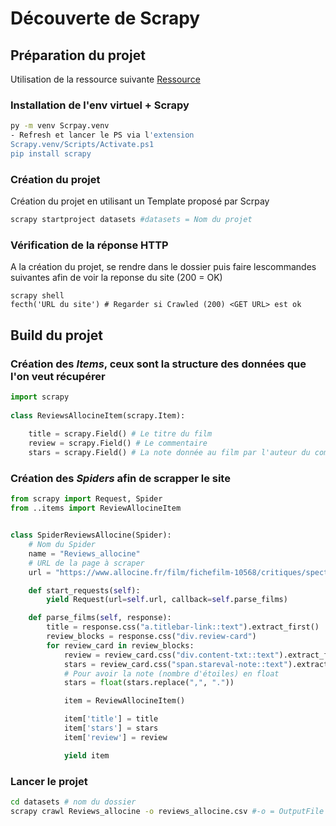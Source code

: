 # Découverte de Scrapy

## Préparation du projet

Utilisation de la ressource suivante [Ressource](https://ledatascientist.com/creer-un-jeu-de-donnees-avec-scrapy/)

### Installation de l'env virtuel + Scrapy

```bash
py -m venv Scrpay.venv
- Refresh et lancer le PS via l'extension
Scrapy.venv/Scripts/Activate.ps1
pip install scrapy
```

### Création du projet

Création du projet en utilisant un Template proposé par Scrpay

```bash
scrapy startproject datasets #datasets = Nom du projet
```

### Vérification de la réponse HTTP

A la création du projet, se rendre dans le dossier puis faire lescommandes suivantes afin de voir la reponse du site (200 = OK)

```shell
scrapy shell
fecth('URL du site') # Regarder si Crawled (200) <GET URL> est ok
```

## Build du projet

### Création des *Items*, ceux sont la structure des données que l'on veut récupérer

```python
import scrapy
 
class ReviewsAllocineItem(scrapy.Item):
     
    title = scrapy.Field() # Le titre du film
    review = scrapy.Field() # Le commentaire
    stars = scrapy.Field() # La note donnée au film par l'auteur du commentaire
```

### Création des *Spiders* afin de scrapper le site

```python
from scrapy import Request, Spider
from ..items import ReviewAllocineItem


class SpiderReviewsAllocine(Spider):
    # Nom du Spider
    name = "Reviews_allocine"
    # URL de la page à scraper
    url = "https://www.allocine.fr/film/fichefilm-10568/critiques/spectateurs/"

    def start_requests(self):
        yield Request(url=self.url, callback=self.parse_films)

    def parse_films(self, response):
        title = response.css("a.titlebar-link::text").extract_first()
        review_blocks = response.css("div.review-card")
        for review_card in review_blocks:
            review = review_card.css("div.content-txt::text").extract_first()
            stars = review_card.css("span.stareval-note::text").extract_first()
            # Pour avoir la note (nombre d'étoiles) en float
            stars = float(stars.replace(",", "."))

            item = ReviewAllocineItem()

            item['title'] = title
            item['stars'] = stars
            item['review'] = review

            yield item
```

### Lancer le projet

```bash
cd datasets # nom du dossier
scrapy crawl Reviews_allocine -o reviews_allocine.csv #-o = OutputFile
```
